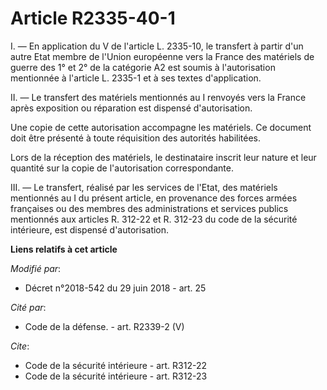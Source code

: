 # Article R2335-40-1

I. ― En application du V de l'article L. 2335-10, le transfert à partir d'un autre Etat membre de l'Union européenne vers la
France des matériels de guerre des 1° et 2° de la catégorie A2 est soumis à l'autorisation mentionnée à l'article L. 2335-1
et à ses textes d'application.

II. ― Le transfert des matériels mentionnés au I renvoyés vers la France après exposition ou réparation est dispensé
d'autorisation.

Une copie de cette autorisation accompagne les matériels. Ce document doit être présenté à toute réquisition des autorités
habilitées.

Lors de la réception des matériels, le destinataire inscrit leur nature et leur quantité sur la copie de l'autorisation
correspondante.

III. ― Le transfert, réalisé par les services de l'Etat, des matériels mentionnés au I du présent article, en provenance des
forces armées françaises ou des membres des administrations et services publics mentionnés aux articles  R. 312-22 et  R.
312-23 du code de la sécurité intérieure, est dispensé d'autorisation.

**Liens relatifs à cet article**

_Modifié par_:

  - Décret n°2018-542 du 29 juin 2018 - art. 25

_Cité par_:

  - Code de la défense. - art. R2339-2 (V)

_Cite_:

  - Code de la sécurité intérieure - art. R312-22
  - Code de la sécurité intérieure - art. R312-23
